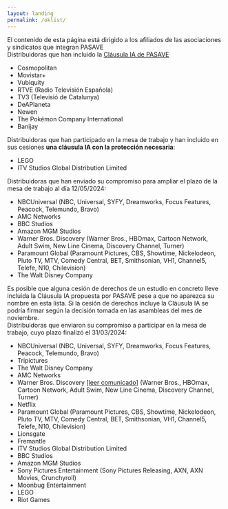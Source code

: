 ```yaml
---
layout: landing
permalink: /oklist/
---
```



<div class="bg-red-500 px-4 py-4 mb-8 text-white text-center font-bold rounded-lg">El contenido de esta página está dirigido a los afiliados de las asociaciones y sindicatos que integran PASAVE</div>

<div class="bg-green-200 p-4">

<div class="text-xl pb-4">Distribuidoras que han incluido la <a href="/clausula" class="font-medium text-blue-600 dark:text-blue-500 hover:underline">Cláusula IA de PASAVE</a></div>
<ul class="list-disc list-inside">
	<li class="font-bold">Cosmopolitan</li>
	<li class="font-bold">Movistar+</li>
	<li class="font-bold">Vubiquity</li>
	<li class="font-bold">RTVE (Radio Televisión Española)</li>
	<li class="font-bold">TV3 (Televisió de Catalunya)</li>
	<li class="font-bold">DeAPlaneta</li>
	<li class="font-bold">Newen</li>
	<li class="font-bold">The Pokémon Company International</li>
	<li class="font-bold">Banijay</li>
</ul>


<div class="text-xl pb-4 pt-8">Distribuidoras que han participado en la mesa de trabajo y han incluido en sus cesiones <b>una cláusula IA con la protección necesaria</b>:</div>
<ul class="list-disc list-inside">
	<li class="font-bold">LEGO</li>
	<li class="font-bold">ITV Studios Global Distribution Limited</li>
</ul>


<div class="text-xl pb-4 pt-8">Distribuidoras que han enviado su compromiso para ampliar el plazo de la mesa de trabajo al día 12/05/2024:</div>
<ul class="list-disc list-inside">
	<li><span class="font-bold">NBCUniversal</span> (NBC, Universal, SYFY, Dreamworks, Focus Features, Peacock, Telemundo, Bravo)</li>
	<li class="font-bold">AMC Networks</li>
	<li class="font-bold">BBC Studios</li>
	<li class="font-bold">Amazon MGM Studios</li>
	<li><span class="font-bold">Warner Bros. Discovery</span> (Warner Bros., HBOmax, Cartoon Network, Adult Swim, New Line Cinema, Discovery Channel, Turner)</li>
	<li><span class="font-bold">Paramount Global</span> (Paramount Pictures, CBS, Showtime, Nickelodeon, Pluto TV, MTV, Comedy Central, BET, Smithsonian, VH1, Channel5, Telefe, N10, Chilevision)</li>
 <li class="font-bold">The Walt Disney Company</li>

</ul>


<div class="pt-8 italic">Es posible que alguna cesión de derechos de un estudio en concreto <span class="font-medium">lleve incluida la Cláusula IA propuesta por PASAVE</span> pese a que no aparezca su nombre en esta lista. Si la cesión de derechos incluye la Cláusula IA se podría firmar según la decisión tomada en las asambleas del mes de noviembre.</div>

</div>

<div class="text-gray-300 text-xl pb-4 pt-8">Distribuidoras que enviaron su compromiso a participar en la mesa de trabajo, cuyo plazo finalizó el 31/03/2024:</div>
<ul class="text-gray-300 list-disc list-inside">
	<li><span class="font-bold">NBCUniversal</span> (NBC, Universal, SYFY, Dreamworks, Focus Features, Peacock, Telemundo, Bravo)</li>
	<li class="font-bold">Tripictures</li>
	<li class="font-bold">The Walt Disney Company</li>
	<li class="font-bold">AMC Networks</li>
	<li><span class="font-bold">Warner Bros. Discovery</span> <a href="/assets/files/comunicados/wb.pdf">[leer comunicado]</a> (Warner Bros., HBOmax, Cartoon Network, Adult Swim, New Line Cinema, Discovery Channel, Turner)</li>
	<li class="font-bold">Netflix</li>
	<li><span class="font-bold">Paramount Global</span> (Paramount Pictures, CBS, Showtime, Nickelodeon, Pluto TV, MTV, Comedy Central, BET, Smithsonian, VH1, Channel5, Telefe, N10, Chilevision)</li>
	<li class="font-bold">Lionsgate</li>
	<li class="font-bold">Fremantle</li>
	<li class="font-bold">ITV Studios Global Distribution Limited</li>
	<li class="font-bold">BBC Studios</li>
	<li class="font-bold">Amazon MGM Studios</li>
	<li class="font-bold">Sony Pictures Entertainment (Sony Pictures Releasing, AXN, AXN Movies, Crunchyroll)</li>
	<li class="font-bold">Moonbug Entertainment</li>
	<li class="font-bold">LEGO</li>
	<li class="font-bold">Riot Games</li>
</ul>



